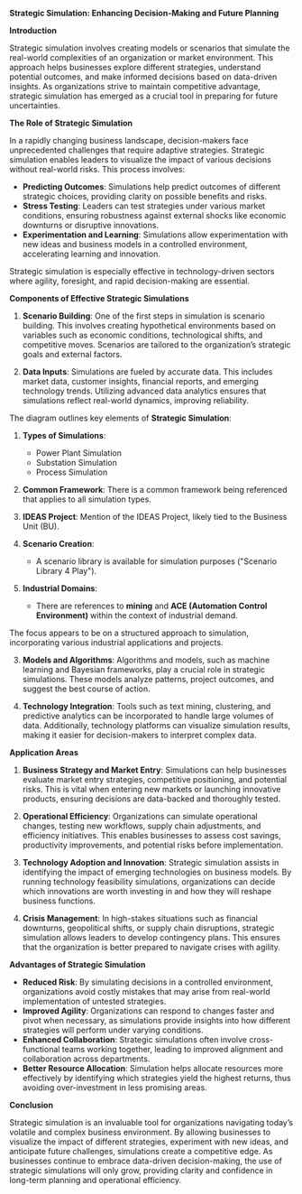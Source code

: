 **Strategic Simulation: Enhancing Decision-Making and Future Planning**

**Introduction**

Strategic simulation involves creating models or scenarios that simulate the real-world complexities of an organization or market environment. This approach helps businesses explore different strategies, understand potential outcomes, and make informed decisions based on data-driven insights. As organizations strive to maintain competitive advantage, strategic simulation has emerged as a crucial tool in preparing for future uncertainties.

**The Role of Strategic Simulation**

In a rapidly changing business landscape, decision-makers face unprecedented challenges that require adaptive strategies. Strategic simulation enables leaders to visualize the impact of various decisions without real-world risks. This process involves:
- **Predicting Outcomes**: Simulations help predict outcomes of different strategic choices, providing clarity on possible benefits and risks.
- **Stress Testing**: Leaders can test strategies under various market conditions, ensuring robustness against external shocks like economic downturns or disruptive innovations.
- **Experimentation and Learning**: Simulations allow experimentation with new ideas and business models in a controlled environment, accelerating learning and innovation.
  
Strategic simulation is especially effective in technology-driven sectors where agility, foresight, and rapid decision-making are essential.

**Components of Effective Strategic Simulations**

1. **Scenario Building**: One of the first steps in simulation is scenario building. This involves creating hypothetical environments based on variables such as economic conditions, technological shifts, and competitive moves. Scenarios are tailored to the organization’s strategic goals and external factors.
   
2. **Data Inputs**: Simulations are fueled by accurate data. This includes market data, customer insights, financial reports, and emerging technology trends. Utilizing advanced data analytics ensures that simulations reflect real-world dynamics, improving reliability.

The diagram outlines key elements of **Strategic Simulation**:

1. **Types of Simulations**:
   - Power Plant Simulation
   - Substation Simulation
   - Process Simulation

2. **Common Framework**: There is a common framework being referenced that applies to all simulation types.

3. **IDEAS Project**: Mention of the IDEAS Project, likely tied to the Business Unit (BU).

4. **Scenario Creation**:
   - A scenario library is available for simulation purposes ("Scenario Library 4 Play").

5. **Industrial Domains**:
   - There are references to **mining** and **ACE (Automation Control Environment)** within the context of industrial demand.

The focus appears to be on a structured approach to simulation, incorporating various industrial applications and projects.

3. **Models and Algorithms**: Algorithms and models, such as machine learning and Bayesian frameworks, play a crucial role in strategic simulations. These models analyze patterns, project outcomes, and suggest the best course of action.

4. **Technology Integration**: Tools such as text mining, clustering, and predictive analytics can be incorporated to handle large volumes of data. Additionally, technology platforms can visualize simulation results, making it easier for decision-makers to interpret complex data.

**Application Areas**

1. **Business Strategy and Market Entry**: Simulations can help businesses evaluate market entry strategies, competitive positioning, and potential risks. This is vital when entering new markets or launching innovative products, ensuring decisions are data-backed and thoroughly tested.

2. **Operational Efficiency**: Organizations can simulate operational changes, testing new workflows, supply chain adjustments, and efficiency initiatives. This enables businesses to assess cost savings, productivity improvements, and potential risks before implementation.

3. **Technology Adoption and Innovation**: Strategic simulation assists in identifying the impact of emerging technologies on business models. By running technology feasibility simulations, organizations can decide which innovations are worth investing in and how they will reshape business functions.

4. **Crisis Management**: In high-stakes situations such as financial downturns, geopolitical shifts, or supply chain disruptions, strategic simulation allows leaders to develop contingency plans. This ensures that the organization is better prepared to navigate crises with agility.

**Advantages of Strategic Simulation**

- **Reduced Risk**: By simulating decisions in a controlled environment, organizations avoid costly mistakes that may arise from real-world implementation of untested strategies.
- **Improved Agility**: Organizations can respond to changes faster and pivot when necessary, as simulations provide insights into how different strategies will perform under varying conditions.
- **Enhanced Collaboration**: Strategic simulations often involve cross-functional teams working together, leading to improved alignment and collaboration across departments.
- **Better Resource Allocation**: Simulation helps allocate resources more effectively by identifying which strategies yield the highest returns, thus avoiding over-investment in less promising areas.

**Conclusion**

Strategic simulation is an invaluable tool for organizations navigating today’s volatile and complex business environment. By allowing businesses to visualize the impact of different strategies, experiment with new ideas, and anticipate future challenges, simulations create a competitive edge. As businesses continue to embrace data-driven decision-making, the use of strategic simulations will only grow, providing clarity and confidence in long-term planning and operational efficiency.

